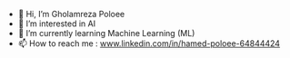 - 👋 Hi, I’m Gholamreza Poloee
- 👀 I’m interested in AI
- 🌱 I’m currently learning Machine Learning (ML)
- 📫 How to reach me : www.linkedin.com/in/hamed-poloee-64844424
